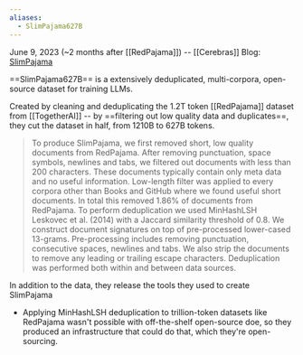 ```yaml
---
aliases:
  - SlimPajama627B
---
```


June 9, 2023 (~2 months after [[RedPajama]]) -- [[Cerebras]]
Blog: [SlimPajama](https://www.cerebras.net/blog/slimpajama-a-627b-token-cleaned-and-deduplicated-version-of-redpajama)

==SlimPajama627B== is a extensively deduplicated, multi-corpora, open-source dataset for training LLMs.

Created by cleaning and deduplicating the 1.2T token [[RedPajama]] dataset from [[TogetherAI]] -- by ==filtering out low quality data and duplicates==, they cut the dataset in half, from 1210B to 627B tokens.

> To produce SlimPajama, we first removed short, low quality documents from RedPajama. After removing punctuation, space symbols, newlines and tabs, we filtered out documents with less than 200 characters. These documents typically contain only meta data and no useful information. Low-length filter was applied to every corpora other than Books and GitHub where we found useful short documents. In total this removed 1.86% of documents from RedPajama.
> To perform deduplication we used MinHashLSH Leskovec et al. (2014) with a Jaccard similarity threshold of 0.8. We construct document signatures on top of pre-processed lower-cased 13-grams. Pre-processing includes removing punctuation, consecutive spaces, newlines and tabs. We also strip the documents to remove any leading or trailing escape characters. Deduplication was performed both within and between data sources.

In addition to the data, they release the tools they used to create SlimPajama
- Applying MinHashLSH deduplication to trillion-token datasets like RedPajama wasn't possible with off-the-shelf open-source doe, so they produced an infrastructure that could do that, which they're open-sourcing.

